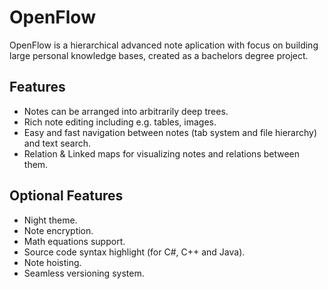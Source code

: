 # OpenFlow
OpenFlow is a hierarchical advanced note aplication with focus on building large personal knowledge bases, created as a bachelors degree project.

## Features
* Notes can be arranged into arbitrarily deep trees.
* Rich note editing including e.g. tables, images.
* Easy and fast navigation between notes (tab system and file hierarchy) and text search.
* Relation & Linked maps for visualizing notes and relations between them.

## Optional Features
* Night theme.
* Note encryption.
* Math equations support.
* Source code syntax highlight (for C#, C++ and Java).
* Note hoisting.
* Seamless versioning system.

